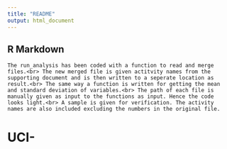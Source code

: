 ```yaml
---
title: "README"
output: html_document
---
```



## R Markdown
    The run_analysis has been coded with a function to read and merge files.<br> The new merged file is given actitvity names from the supporting document and is then written to a seperate location as result.<br> The same way a function is written for getting the mean and standard deviation of variables.<br> The path of each file is manually given as input to the functions as input. Hence the code looks light.<br> A sample is given for verification. The activity names are also included excluding the numbers in the original file.

# UCI-
